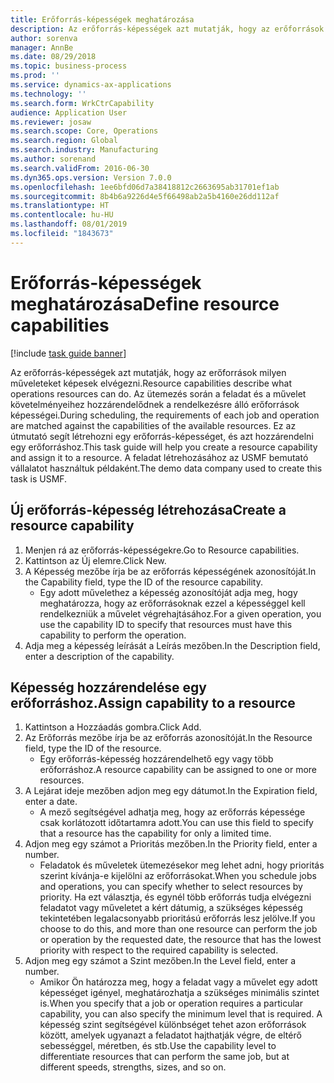 ```yaml
---
title: Erőforrás-képességek meghatározása
description: Az erőforrás-képességek azt mutatják, hogy az erőforrások milyen műveleteket képesek elvégezni.
author: sorenva
manager: AnnBe
ms.date: 08/29/2018
ms.topic: business-process
ms.prod: ''
ms.service: dynamics-ax-applications
ms.technology: ''
ms.search.form: WrkCtrCapability
audience: Application User
ms.reviewer: josaw
ms.search.scope: Core, Operations
ms.search.region: Global
ms.search.industry: Manufacturing
ms.author: sorenand
ms.search.validFrom: 2016-06-30
ms.dyn365.ops.version: Version 7.0.0
ms.openlocfilehash: 1ee6bfd06d7a38418812c2663695ab31701ef1ab
ms.sourcegitcommit: 8b4b6a9226d4e5f66498ab2a5b4160e26dd112af
ms.translationtype: HT
ms.contentlocale: hu-HU
ms.lasthandoff: 08/01/2019
ms.locfileid: "1843673"
---
```

# <a name="define-resource-capabilities"></a><span data-ttu-id="6ff90-103">Erőforrás-képességek meghatározása</span><span class="sxs-lookup"><span data-stu-id="6ff90-103">Define resource capabilities</span></span>

[!include [task guide banner](../../includes/task-guide-banner.md)]

<span data-ttu-id="6ff90-104">Az erőforrás-képességek azt mutatják, hogy az erőforrások milyen műveleteket képesek elvégezni.</span><span class="sxs-lookup"><span data-stu-id="6ff90-104">Resource capabilities describe what operations resources can do.</span></span> <span data-ttu-id="6ff90-105">Az ütemezés során a feladat és a művelet követelményeihez hozzárendelődnek a rendelkezésre álló erőforrások képességei.</span><span class="sxs-lookup"><span data-stu-id="6ff90-105">During scheduling, the requirements of each job and operation are matched against the capabilities of the available resources.</span></span> <span data-ttu-id="6ff90-106">Ez az útmutató segít létrehozni egy erőforrás-képességet, és azt hozzárendelni egy erőforráshoz.</span><span class="sxs-lookup"><span data-stu-id="6ff90-106">This task guide will help you create a resource capability and assign it to a resource.</span></span> <span data-ttu-id="6ff90-107">A feladat létrehozásához az USMF bemutató vállalatot használtuk példaként.</span><span class="sxs-lookup"><span data-stu-id="6ff90-107">The demo data company used to create this task is USMF.</span></span>


## <a name="create-a-resource-capability"></a><span data-ttu-id="6ff90-108">Új erőforrás-képesség létrehozása</span><span class="sxs-lookup"><span data-stu-id="6ff90-108">Create a resource capability</span></span>
1. <span data-ttu-id="6ff90-109">Menjen rá az erőforrás-képességekre.</span><span class="sxs-lookup"><span data-stu-id="6ff90-109">Go to Resource capabilities.</span></span>
2. <span data-ttu-id="6ff90-110">Kattintson az Új elemre.</span><span class="sxs-lookup"><span data-stu-id="6ff90-110">Click New.</span></span>
3. <span data-ttu-id="6ff90-111">A Képesség mezőbe írja be az erőforrás képességének azonosítóját.</span><span class="sxs-lookup"><span data-stu-id="6ff90-111">In the Capability field, type the ID of the resource capability.</span></span>
    * <span data-ttu-id="6ff90-112">Egy adott művelethez a képesség azonosítóját adja meg, hogy meghatározza, hogy az erőforrásoknak ezzel a képességgel kell rendelkezniük a művelet végrehajtásához.</span><span class="sxs-lookup"><span data-stu-id="6ff90-112">For a given operation, you use the capability ID to specify that resources must have this capability to perform the operation.</span></span>  
4. <span data-ttu-id="6ff90-113">Adja meg a képesség leírását a Leírás mezőben.</span><span class="sxs-lookup"><span data-stu-id="6ff90-113">In the Description field, enter a description of the capability.</span></span>

## <a name="assign-capability-to-a-resource"></a><span data-ttu-id="6ff90-114">Képesség hozzárendelése egy erőforráshoz.</span><span class="sxs-lookup"><span data-stu-id="6ff90-114">Assign capability to a resource</span></span>
1. <span data-ttu-id="6ff90-115">Kattintson a Hozzáadás gombra.</span><span class="sxs-lookup"><span data-stu-id="6ff90-115">Click Add.</span></span>
2. <span data-ttu-id="6ff90-116">Az Erőforrás mezőbe írja be az erőforrás azonosítóját.</span><span class="sxs-lookup"><span data-stu-id="6ff90-116">In the Resource field, type the ID of the resource.</span></span>
    * <span data-ttu-id="6ff90-117">Egy erőforrás-képesség hozzárendelhető egy vagy több erőforráshoz.</span><span class="sxs-lookup"><span data-stu-id="6ff90-117">A resource capability can be assigned to one or more resources.</span></span>  
3. <span data-ttu-id="6ff90-118">A Lejárat ideje mezőben adjon meg egy dátumot.</span><span class="sxs-lookup"><span data-stu-id="6ff90-118">In the Expiration field, enter a date.</span></span>
    * <span data-ttu-id="6ff90-119">A mező segítségével adhatja meg, hogy az erőforrás képessége csak korlátozott időtartamra adott.</span><span class="sxs-lookup"><span data-stu-id="6ff90-119">You can use this field to specify that a resource has the capability for only a limited time.</span></span>  
4. <span data-ttu-id="6ff90-120">Adjon meg egy számot a Prioritás mezőben.</span><span class="sxs-lookup"><span data-stu-id="6ff90-120">In the Priority field, enter a number.</span></span>
    * <span data-ttu-id="6ff90-121">Feladatok és műveletek ütemezésekor meg lehet adni, hogy prioritás szerint kívánja-e kijelölni az erőforrásokat.</span><span class="sxs-lookup"><span data-stu-id="6ff90-121">When you schedule jobs and operations, you can specify whether to select resources by priority.</span></span> <span data-ttu-id="6ff90-122">Ha ezt választja, és egynél több erőforrás tudja elvégezni feladatot vagy műveletet a kért dátumig, a szükséges képesség tekintetében legalacsonyabb prioritású erőforrás lesz jelölve.</span><span class="sxs-lookup"><span data-stu-id="6ff90-122">If you choose to do this, and more than one resource can perform the job or operation by the requested date, the resource that has the lowest priority with respect to the required capability is selected.</span></span>  
5. <span data-ttu-id="6ff90-123">Adjon meg egy számot a Szint mezőben.</span><span class="sxs-lookup"><span data-stu-id="6ff90-123">In the Level field, enter a number.</span></span>
    * <span data-ttu-id="6ff90-124">Amikor Ön határozza meg, hogy a feladat vagy a művelet egy adott képességet igényel, meghatározhatja a szükséges minimális szintet is.</span><span class="sxs-lookup"><span data-stu-id="6ff90-124">When you specify that a job or operation requires a particular capability, you can also specify the minimum level that is required.</span></span> <span data-ttu-id="6ff90-125">A képesség szint segítségével különbséget tehet azon erőforrások között, amelyek ugyanazt a feladatot hajthatják végre, de eltérő sebességgel, méretben, és stb.</span><span class="sxs-lookup"><span data-stu-id="6ff90-125">Use the capability level to differentiate resources that can perform the same job, but at different speeds, strengths, sizes, and so on.</span></span>  


